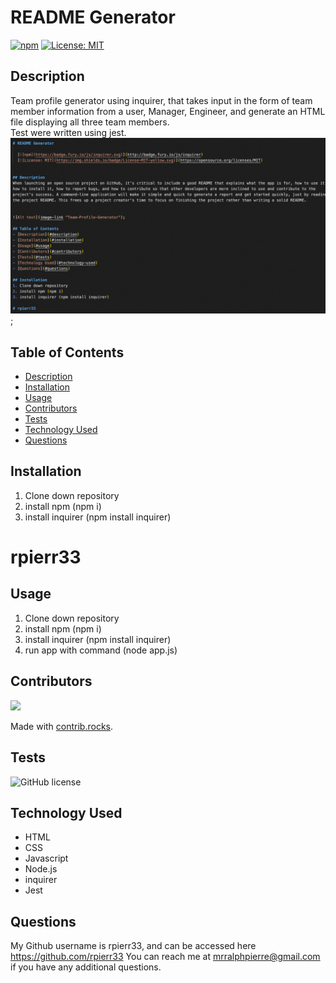 # README Generator

  [![npm](https://badge.fury.io/js/inquirer.svg)](http://badge.fury.io/js/inquirer)
  [![License: MIT](https://img.shields.io/badge/License-MIT-yellow.svg)](https://opensource.org/licenses/MIT)
  
## Description
Team profile generator using inquirer, that takes input in the form of team member information from a user, Manager, Engineer, and generate an HTML file displaying all three team members.
<br>
Test were written using jest.
<br>
![Alt text](https://github.com/rpierr33/Readme-Generator/blob/main/img/Screen%20Shot%202022-01-29%20at%206.02.13%20PM.png "Team-Profile-Generator");

## Table of Contents
- [Description](#description)
- [Installation](#installation)
- [Usage](#usage)
- [Contributors](#contributors)
- [Tests](#tests)
- [Technology Used](#technology-used)
- [Questions](#questions)

## Installation
1. Clone down repository
2. install npm (npm i)
3. install inquirer (npm install inquirer)

# rpierr33 

## Usage
1. Clone down repository
2. install npm (npm i)
3. install inquirer (npm install inquirer)
4. run app with command (node app.js)


## Contributors
<a href="https://github.com/rpierr33/team-profile-generator/graphs/contributors">
  <img src="https://contrib.rocks/image?repo=rpierr33/team-profile-generator" />
</a>

Made with [contrib.rocks](https://contrib.rocks).

## Tests
![GitHub license](https://img.shields.io/badge/test-100%25-success)

## Technology Used
- HTML
- CSS
- Javascript
- Node.js
- inquirer
- Jest

## Questions
My Github username is rpierr33, and can be accessed here https://github.com/rpierr33
You can reach me at mrralphpierre@gmail.com if you have any additional questions.
